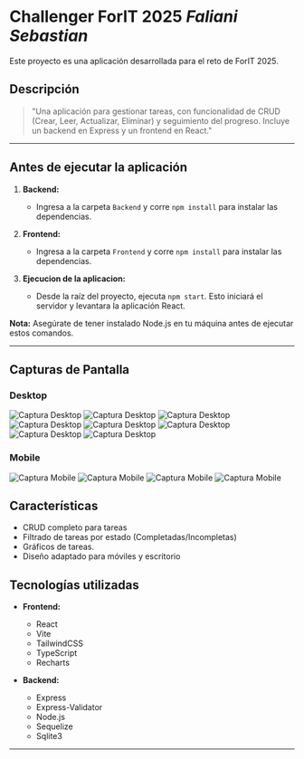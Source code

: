 # Challenger ForIT 2025 _Faliani Sebastian_

Este proyecto es una aplicación desarrollada para el reto de ForIT 2025.

## Descripción

> "Una aplicación para gestionar tareas, con funcionalidad de CRUD (Crear, Leer, Actualizar, Eliminar) y seguimiento del progreso. Incluye un backend en Express y un frontend en React."

---

## Antes de ejecutar la aplicación

1. **Backend:**
   - Ingresa a la carpeta `Backend` y corre `npm install` para instalar las dependencias.

2. **Frontend:**
    - Ingresa a la carpeta `Frontend` y corre `npm install` para instalar las dependencias.

3. **Ejecucion de la aplicacion:**
   - Desde la raíz del proyecto, ejecuta `npm start`. Esto iniciará el servidor y levantara la aplicación React.

**Nota:** Asegúrate de tener instalado Node.js en tu máquina antes de ejecutar estos comandos.

---

## Capturas de Pantalla

### Desktop


![Captura Desktop](/frontend/src/assets/Document/Desktop_Inicio.png)
![Captura Desktop](/frontend/src/assets/Document/Desktop_Tareas.png)
![Captura Desktop](/frontend/src/assets/Document/Desktop_Detalle.png)
![Captura Desktop](/frontend/src/assets/Document/Desktop_Agregar_editar.png)
![Captura Desktop](/frontend/src/assets/Document/Desktop_Estado.png)
![Captura Desktop](/frontend/src/assets/Document/Desktop_Eliminar.png)
![Captura Desktop](/frontend/src/assets/Document/Desktop_Filtros.png)
![Captura Desktop](/frontend/src/assets/Document/Desktop_404.png)

### Mobile


![Captura Mobile](/frontend/src/assets/Document/Mobile_Inicio.png)
![Captura Mobile](/frontend/src/assets/Document/Mobile_Tareas.png)
![Captura Mobile](/frontend/src/assets/Document/Mobile_Agregar_Editar.png)
![Captura Mobile](/frontend/src/assets/Document/Mobile_Eliminar.png)



## Características

- CRUD completo para tareas
- Filtrado de tareas por estado (Completadas/Incompletas)
- Gráficos de tareas.
- Diseño adaptado para móviles y escritorio



## Tecnologías utilizadas

- **Frontend:**
  - React
  - Vite
  - TailwindCSS
  - TypeScript
  - Recharts

- **Backend:**
  - Express
  - Express-Validator
  - Node.js
  - Sequelize
  - Sqlite3 

---




